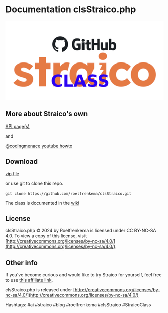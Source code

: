 # Documentation clsStraico.php

![straico](https://github.com/roelfrenkema/clsStraico/blob/main/githubclsstraico.png) 

## More about Straico's own 

[API page\(s\)](https://documenter.getpostman.com/view/5900072/2s9YyzddrR) 

and

[@codingmenace youtube howto](https://www.youtube.com/watch?v=3hozFgV3xjc)

## Download

[zip file](https://github.com/roelfrenkema/clsStraico/archive/refs/heads/main.zip) 

or use git to clone this repo.

```
git clone https://github.com/roelfrenkema/clsStraico.git
```

The class is documented in the [wiki](https://github.com/roelfrenkema/clsStraico/wiki)

## License

clsStraico.php © 2024 by Roelfrenkema is licensed under CC BY-NC-SA 4.0. To view a copy of this license, visit [http://creativecommons.org/licenses/by-nc-sa/4.0/](http://creativecommons.org/licenses/by-nc-sa/4.0/).

## Other info

If you've become curious and would like to try Straico for yourself, feel free to use [this affiliate link](https://platform.straico.com/signup?fpr=roelf14).

clsStraico.php is released under [http://creativecommons.org/licenses/by-nc-sa/4.0/](http://creativecommons.org/licenses/by-nc-sa/4.0/)

Hashtags: #ai #straico #blog #roelfrenkema #clsStraico #StraicoClass 
